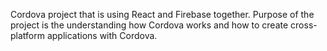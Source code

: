 Cordova project that is using React and Firebase together. 
Purpose of the project is the understanding how Cordova works and how to create cross-platform applications with Cordova.
